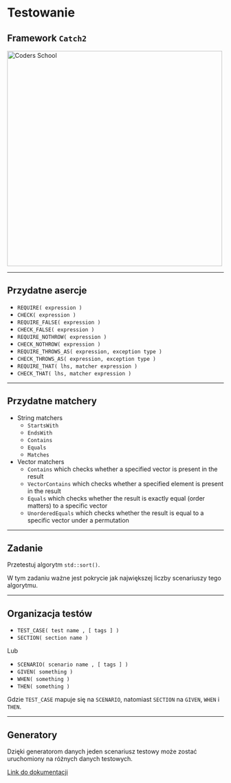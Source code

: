 <!-- .slide: data-background="#111111" -->

# Testowanie

## Framework `Catch2`

<a href="https://coders.school">
    <img width="500" data-src="../coders_school_logo.png" alt="Coders School" class="plain">
</a>

___

## Przydatne asercje

* <!-- .element: class="fragment fade-in" --> <code>REQUIRE( expression )</code>
* <!-- .element: class="fragment fade-in" --> <code>CHECK( expression )</code>
* <!-- .element: class="fragment fade-in" --> <code>REQUIRE_FALSE( expression )</code>
* <!-- .element: class="fragment fade-in" --> <code>CHECK_FALSE( expression )</code>
* <!-- .element: class="fragment fade-in" --> <code>REQUIRE_NOTHROW( expression )</code>
* <!-- .element: class="fragment fade-in" --> <code>CHECK_NOTHROW( expression )</code>
* <!-- .element: class="fragment fade-in" --> <code>REQUIRE_THROWS_AS( expression, exception type )</code>
* <!-- .element: class="fragment fade-in" --> <code>CHECK_THROWS_AS( expression, exception type )</code>
* <!-- .element: class="fragment fade-in" --> <code>REQUIRE_THAT( lhs, matcher expression )</code>
* <!-- .element: class="fragment fade-in" --> <code>CHECK_THAT( lhs, matcher expression )</code>

___

## Przydatne matchery

* <!-- .element: class="fragment fade-in" --> String matchers
  * <!-- .element: class="fragment fade-in" --> <code>StartsWith</code>
  * <!-- .element: class="fragment fade-in" --> <code>EndsWith</code>
  * <!-- .element: class="fragment fade-in" --> <code>Contains</code>
  * <!-- .element: class="fragment fade-in" --> <code>Equals</code>
  * <!-- .element: class="fragment fade-in" --> <code>Matches</code>
* <!-- .element: class="fragment fade-in" --> Vector matchers
  * <!-- .element: class="fragment fade-in" --> <code>Contains</code> which checks whether a specified vector is present in the result
  * <!-- .element: class="fragment fade-in" --> <code>VectorContains</code> which checks whether a specified element is present in the result
  * <!-- .element: class="fragment fade-in" --> <code>Equals</code> which checks whether the result is exactly equal (order matters) to a specific vector
  * <!-- .element: class="fragment fade-in" --> <code>UnorderedEquals</code> which checks whether the result is equal to a specific vector under a permutation

___

## Zadanie

Przetestuj algorytm `std::sort()`.

W tym zadaniu ważne jest pokrycie jak największej liczby scenariuszy tego algorytmu.

___

## Organizacja testów

* <!-- .element: class="fragment fade-in" --> <code>TEST_CASE( test name , [ tags ] )</code>
* <!-- .element: class="fragment fade-in" --> <code>SECTION( section name )</code>
Lub
* <!-- .element: class="fragment fade-in" --> <code>SCENARIO( scenario name , [ tags ] )</code>
* <!-- .element: class="fragment fade-in" --> <code>GIVEN( something )</code>
* <!-- .element: class="fragment fade-in" --> <code>WHEN( something )</code>
* <!-- .element: class="fragment fade-in" --> <code>THEN( something )</code>
Gdzie `TEST_CASE` mapuje się na `SCENARIO`, natomiast `SECTION` na `GIVEN`, `WHEN` i `THEN`.

___

## Generatory

Dzięki generatorom danych jeden scenariusz testowy może zostać uruchomiony na różnych danych testowych.

[Link do dokumentacji](https://github.com/catchorg/Catch2/blob/master/docs/generators.md#top)
